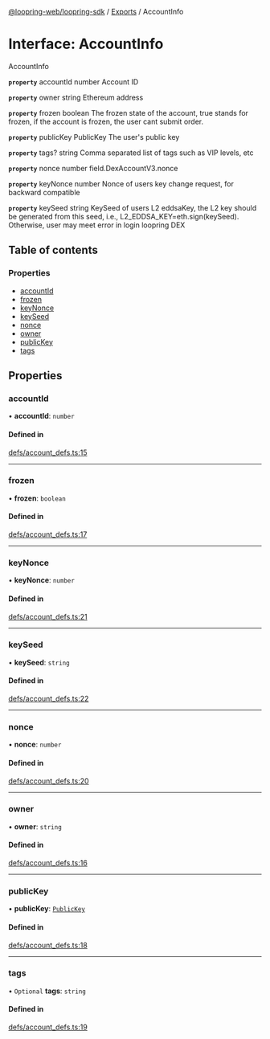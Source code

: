 [@loopring-web/loopring-sdk](../README.md) / [Exports](../modules.md) / AccountInfo

# Interface: AccountInfo

AccountInfo

**`property`** accountId number Account ID

**`property`** owner string  Ethereum address

**`property`** frozen boolean The frozen state of the account, true stands for frozen, if the account is frozen, the user cant submit order.

**`property`** publicKey PublicKey The user's public key

**`property`** tags? string Comma separated list of tags such as VIP levels, etc

**`property`** nonce number field.DexAccountV3.nonce

**`property`** keyNonce number Nonce of users key change request, for backward compatible

**`property`** keySeed string KeySeed of users L2 eddsaKey, the L2 key should be generated from this seed, i.e., L2_EDDSA_KEY=eth.sign(keySeed). Otherwise, user may meet error in login loopring DEX

## Table of contents

### Properties

- [accountId](AccountInfo.md#accountid)
- [frozen](AccountInfo.md#frozen)
- [keyNonce](AccountInfo.md#keynonce)
- [keySeed](AccountInfo.md#keyseed)
- [nonce](AccountInfo.md#nonce)
- [owner](AccountInfo.md#owner)
- [publicKey](AccountInfo.md#publickey)
- [tags](AccountInfo.md#tags)

## Properties

### accountId

• **accountId**: `number`

#### Defined in

[defs/account_defs.ts:15](https://github.com/Loopring/loopring_sdk/blob/a4b843d/src/defs/account_defs.ts#L15)

___

### frozen

• **frozen**: `boolean`

#### Defined in

[defs/account_defs.ts:17](https://github.com/Loopring/loopring_sdk/blob/a4b843d/src/defs/account_defs.ts#L17)

___

### keyNonce

• **keyNonce**: `number`

#### Defined in

[defs/account_defs.ts:21](https://github.com/Loopring/loopring_sdk/blob/a4b843d/src/defs/account_defs.ts#L21)

___

### keySeed

• **keySeed**: `string`

#### Defined in

[defs/account_defs.ts:22](https://github.com/Loopring/loopring_sdk/blob/a4b843d/src/defs/account_defs.ts#L22)

___

### nonce

• **nonce**: `number`

#### Defined in

[defs/account_defs.ts:20](https://github.com/Loopring/loopring_sdk/blob/a4b843d/src/defs/account_defs.ts#L20)

___

### owner

• **owner**: `string`

#### Defined in

[defs/account_defs.ts:16](https://github.com/Loopring/loopring_sdk/blob/a4b843d/src/defs/account_defs.ts#L16)

___

### publicKey

• **publicKey**: [`PublicKey`](PublicKey.md)

#### Defined in

[defs/account_defs.ts:18](https://github.com/Loopring/loopring_sdk/blob/a4b843d/src/defs/account_defs.ts#L18)

___

### tags

• `Optional` **tags**: `string`

#### Defined in

[defs/account_defs.ts:19](https://github.com/Loopring/loopring_sdk/blob/a4b843d/src/defs/account_defs.ts#L19)
